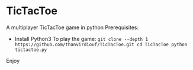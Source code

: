 # TicTacToe
A multiplayer TicTacToe game in python
Prerequisites:
-  Install Python3
To play the game:
``git clone --depth 1 https://github.com/thanvirdiouf/TicTacToe.git
cd TicTacToe
python tictactoe.py``

Enjoy
